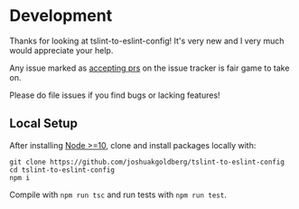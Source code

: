 # Development

Thanks for looking at tslint-to-eslint-config!
It's very new and I very much would appreciate your help.

Any issue marked as [accepting prs](https://github.com/JoshuaKGoldberg/tslint-to-eslint-config/issues?q=is%3Aissue+is%3Aopen+label%3A%22accepting+prs%22) on the issue tracker is fair game to take on.

Please do file issues if you find bugs or lacking features!

## Local Setup

After installing [Node >=10](https://nodejs.org/en/download), clone and install packages locally with:

```shell
git clone https://github.com/joshuakgoldberg/tslint-to-eslint-config
cd tslint-to-eslint-config
npm i
```

Compile with `npm run tsc` and run tests with `npm run test`.
